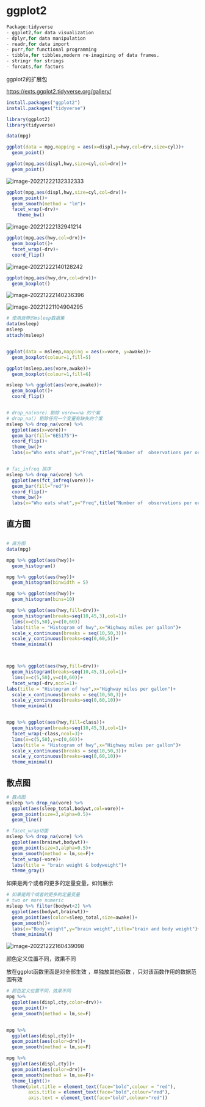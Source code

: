 







# ggplot2

```R
Package:tidyverse
- ggplot2,for data visualization
- dplyr,for data manipulation
- readr,for data import
- purr,for functional programming
- tibble,for tibbles,modern re-imagining of data frames.
- stringr for strings
- forcats,for factors
```





ggplot2的扩展包



https://exts.ggplot2.tidyverse.org/gallery/





```R
install.packages("ggplot2")
install.packages("tidyverse")

library(ggplot2)
library(tidyverse)

data(mpg)

ggplot(data = mpg,mapping = aes(x=displ,y=hwy,col=drv,size=cyl))+
  geom_point()

ggplot(mpg,aes(displ,hwy,size=cyl,col=drv))+
  geom_point()
```

![image-20221222132332333](08-ggplot2.assets/image-20221222132332333.png)





```R
ggplot(mpg,aes(displ,hwy,size=cyl,col=drv))+
  geom_point()+
  geom_smooth(method = "lm")+
  facet_wrap(~drv)+
    theme_bw()
```



![image-20221222132941214](08-ggplot2.assets/image-20221222132941214.png)







```R
ggplot(mpg,aes(hwy,col=drv))+
  geom_boxplot()+
  facet_wrap(~drv)+
  coord_flip()

```

![image-20221222140128242](08-ggplot2.assets/image-20221222140128242.png)







```R
ggplot(mpg,aes(hwy,drv,col=drv))+
  geom_boxplot()
```

![image-20221222140236396](08-ggplot2.assets/image-20221222140236396.png)









![image-20221221104904295](07-ggplot2.assets/image-20221221104904295.png)





```R
# 使用自带的msleep数据集
data(msleep)
msleep
attach(msleep)


ggplot(data = msleep,mapping = aes(x=vore, y=awake))+
  geom_boxplot(colour=1,fill=5)

ggplot(msleep,aes(vore,awake))+
  geom_boxplot(colour=1,fill=6)

msleep %>% ggplot(aes(vore,awake))+
  geom_boxplot()+
  coord_flip()


# drop_na(vore) 剔除 vore==na 的个案
# drop_na() 剔除任何一个变量有缺失的个案
msleep %>% drop_na(vore) %>% 
  ggplot(aes(x=vore))+
  geom_bar(fill="6E5175")+
  coord_flip()+
  theme_bw()+
  labs(x="Who eats what",y="Freq",title("Number of  observations per order"))


# fac_infreq 排序
msleep %>% drop_na(vore) %>% 
  ggplot(aes(fct_infreq(vore)))+
  geom_bar(fill="red")+
  coord_flip()+
  theme_bw()+
  labs(x="Who eats what",y="Freq",title("Number of  observations per order"))


```







## 直方图

```R

# 直方图
data(mpg)

mpg %>% ggplot(aes(hwy))+
  geom_histogram()

mpg %>% ggplot(aes(hwy))+
  geom_histogram(binwidth = 5)

mpg %>% ggplot(aes(hwy))+
  geom_histogram(bins=10)

mpg %>% ggplot(aes(hwy,fill=drv))+
  geom_histogram(breaks=seq(10,45,3),col=1)+
  lims(x=c(5,50),y=c(0,60))
  labs(title = "Histogram of hwy",x="Highway miles per gallon")+
  scale_x_continuous(breaks = seq(10,50,3))+
  scale_y_continuous(breaks=seq(0,60,5))+
  theme_minimal()



mpg %>% ggplot(aes(hwy,fill=drv))+
  geom_histogram(breaks=seq(10,45,3),col=1)+
  lims(x=c(5,50),y=c(0,60))+
  facet_wrap(~drv,ncol=1)+
labs(title = "Histogram of hwy",x="Highway miles per gallon")+
  scale_x_continuous(breaks = seq(10,50,3))+
  scale_y_continuous(breaks=seq(0,60,10))+
  theme_minimal()


mpg %>% ggplot(aes(hwy,fill=class))+
  geom_histogram(breaks=seq(10,45,3),col=1)+
  facet_wrap(~class,ncol=3)+
  lims(x=c(5,50),y=c(0,60))+
  labs(title = "Histogram of hwy",x="Highway miles per gallon")+
  scale_x_continuous(breaks = seq(10,50,3))+
  scale_y_continuous(breaks=seq(0,60,10))+
  theme_minimal()

```





## 散点图



```R
# 散点图
msleep %>% drop_na(vore) %>% 
  ggplot(aes(sleep_total,bodywt,col=vore))+
  geom_point(size=3,alpha=0.5)+
  geom_line()

# facet_wrap切面
msleep %>% drop_na(vore) %>% 
  ggplot(aes(brainwt,bodywt))+
  geom_point(size=3,alpha=0.5)+
  geom_smooth(method = lm,se=F)+
  facet_wrap(~vore)+
  labs(title = "brain weight & bodyweight")+
  theme_gray()
```



























如果是两个或者的更多的定量变量，如何展示

```R
# 如果是两个或者的更多的定量变量
# two or more numeric
msleep %>% filter(bodywt<2) %>% 
  ggplot(aes(bodywt,brainwt))+
  geom_point(aes(color=sleep_total,size=awake))+
  geom_smooth()+
  labs(x="Body weight",y="brain weight",title="brain and body weight")+
  theme_minimal()

```





![image-20221222160439098](08-ggplot2.assets/image-20221222160439098.png)









颜色定义位置不同，效果不同

放在ggplot函数里面是对全部生效  ，单独放其他函数  ，只对该函数作用的数据范围有效



```R
# 颜色定义位置不同，效果不同
mpg %>% 
  ggplot(aes(displ,cty,color=drv))+
  geom_point()+
  geom_smooth(method = lm,se=F)


mpg %>% 
  ggplot(aes(displ,cty))+
  geom_point(aes(color=drv))+
  geom_smooth(method = lm,se=F)
```



```R
mpg %>% 
  ggplot(aes(displ,cty))+
  geom_point(aes(color=drv))+
  geom_smooth(method = lm,se=F)+
  theme_light()+
  theme(plot.title = element_text(face="bold",colour = "red"),
        axis.title = element_text(face="bold",colour="red"),
        axis.text = element_text(face="bold",colour="red"))




```































